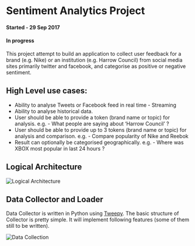# Sentiment Analytics Project

#### Started - 29 Sep 2017
#### In progress

This project attempt to build an application to collect user feedback for a brand (e.g. Nike) or an institution (e.g. Harrow Council) from social media sites primarily twitter and facebook, and categorise as positive or negative sentiment.

## High Level use cases:

- Ability to analyse Tweets or Facebook feed in real time - Streaming
- Ability to analyse historical data.
- User should be able to provide a token (brand name or topic) for analysis.
    e.g. - What people are saying about ‘Harrow Council’ ?
- User should be able to provide up to 3 tokens (brand name or topic) for analysis and comparison.
    e.g. - Compare popularity of Nike and Reebok
- Result can optionally be categorised geographically.
    e.g. - Where was XBOX most popular in last 24 hours ?

## Logical Architecture

![Logical Architecture](https://github.com/bipulc/sentiment_analysis/blob/master/logical_architecture.jpg)

## Data Collector and Loader

Data Collector is written in Python using [Tweepy](http://docs.tweepy.org/en/v3.5.0/getting_started.html). The basic structure of Collector is pretty simple. It will implement following features (some of them still to be written).

![Data Collection](https://github.com/bipulc/sentiment_analysis/blob/master/DataCollection_twitter_fb.jpg)
